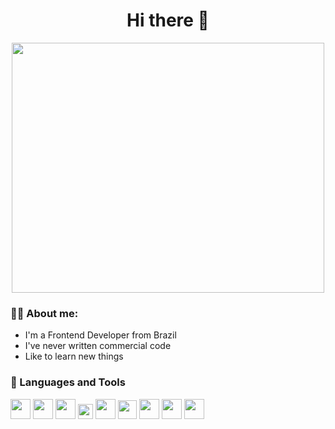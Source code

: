 <h1 align="center" >Hi there 👋</h1>

<div align="center">
  <img src="https://i.pinimg.com/originals/e9/76/32/e97632ec437ea45fcde27d1f85b32fbc.png" width="500" height="400"/>
</div>

### 👨‍💻 About me:

  - I'm a Frontend Developer from Brazil 
  - I've never written commercial code
  - Like to learn new things

### 🔮 Languages and Tools
<div>
  <img src="https://logodownload.org/wp-content/uploads/2022/04/javascript-logo-1.png" width="32" />
  <img src="https://upload.wikimedia.org/wikipedia/commons/7/7e/Dart-logo.png" width="32" />
  <img src="https://cdn4.iconfinder.com/data/icons/logos-3/600/React.js_logo-512.png" width="32" />
  <img src="https://seeklogo.com/images/F/flutter-logo-5086DD11C5-seeklogo.com.png" width="24" />
  <img src="https://upload.wikimedia.org/wikipedia/commons/thumb/d/d5/Tailwind_CSS_Logo.svg/2048px-Tailwind_CSS_Logo.svg.png" width="32" />
  <img src="https://logodownload.org/wp-content/uploads/2016/10/html5-logo-8.png" width="30" />
  <img src="https://upload.wikimedia.org/wikipedia/commons/thumb/6/62/CSS3_logo.svg/800px-CSS3_logo.svg.png" width="32" />
  <img src="https://assets-global.website-files.com/6047a9e35e5dc54ac86ddd90/63018721094449d9901f5875_cff297d7.png" width="32" />
  <!-- <img src="https://nodejs.org/static/images/logo.svg" width="32" /> -->
  <img src="https://git-scm.com/images/logos/downloads/Git-Icon-1788C.png" width="32" />
  <!-- <img src="https://i.pinimg.com/originals/b7/4c/8b/b74c8b10b1d8942475db5a5ebdf53555.png" width="88" /> -->
</div>

<!--
**EmanuelMarquis/EmanuelMarquis** is a ✨ _special_ ✨ repository because its `README.md` (this file) appears on your GitHub profile.

Here are some ideas to get you started:

- 🔭 I’m currently working on ...
- 🌱 I’m currently learning ...
- 👯 I’m looking to collaborate on ...
- 🤔 I’m looking for help with ...
- 💬 Ask me about ...
- 📫 How to reach me: ...
- 😄 Pronouns: ...
- ⚡ Fun fact: ...
-->
